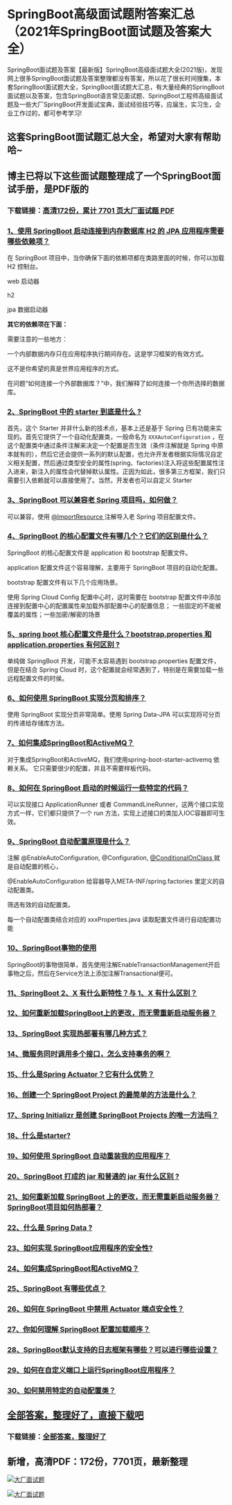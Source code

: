 # SpringBoot高级面试题附答案汇总（2021年SpringBoot面试题及答案大全）

SpringBoot面试题及答案【最新版】SpringBoot高级面试题大全(2021版)，发现网上很多SpringBoot面试题及答案整理都没有答案，所以花了很长时间搜集，本套SpringBoot面试题大全，SpringBoot面试题大汇总，有大量经典的SpringBoot面试题以及答案，包含SpringBoot语言常见面试题、SpringBoot工程师高级面试题及一些大厂SpringBoot开发面试宝典，面试经验技巧等，应届生，实习生，企业工作过的，都可参考学习!

## 这套SpringBoot面试题汇总大全，希望对大家有帮助哈~ 

## 博主已将以下这些面试题整理成了一个SpringBoot面试手册，是PDF版的

### 下载链接：[高清172份，累计 7701 页大厂面试题  PDF](https://github.com/javatechnorth/javanorth-itbooks/blob/master/docs/index.md)


### [1、使用 SpringBoot 启动连接到内存数据库 H2 的 JPA 应用程序需要哪些依赖项？](https://gitee.com/souyunku/NewDevBooks/blob/master/docs/SpringBoot/SpringBoot高级面试题附答案汇总（2021年SpringBoot面试题及答案大全）.md#1使用-springboot-启动连接到内存数据库-h2-的-jpa-应用程序需要哪些依赖项)  


在 SpringBoot 项目中，当你确保下面的依赖项都在类路里面的时候，你可以加载 H2 控制台。

web 启动器

h2

jpa 数据启动器

**其它的依赖项在下面：**

需要注意的一些地方：

一个内部数据内存只在应用程序执行期间存在。这是学习框架的有效方式。

这不是你希望的真是世界应用程序的方式。

在问题“如何连接一个外部数据库？”中，我们解释了如何连接一个你所选择的数据库。


### [2、SpringBoot 中的 starter 到底是什么 ?](https://gitee.com/souyunku/NewDevBooks/blob/master/docs/SpringBoot/SpringBoot高级面试题附答案汇总（2021年SpringBoot面试题及答案大全）.md#2springboot-中的-starter-到底是什么-)  


首先，这个 Starter 并非什么新的技术点，基本上还是基于 Spring 已有功能来实现的。首先它提供了一个自动化配置类，一般命名为 `XXXAutoConfiguration` ，在这个配置类中通过条件注解来决定一个配置是否生效（条件注解就是 Spring 中原本就有的），然后它还会提供一系列的默认配置，也允许开发者根据实际情况自定义相关配置，然后通过类型安全的属性(spring、factories)注入将这些配置属性注入进来，新注入的属性会代替掉默认属性。正因为如此，很多第三方框架，我们只需要引入依赖就可以直接使用了。当然，开发者也可以自定义 Starter


### [3、SpringBoot 可以兼容老 Spring 项目吗，如何做？](https://gitee.com/souyunku/NewDevBooks/blob/master/docs/SpringBoot/SpringBoot高级面试题附答案汇总（2021年SpringBoot面试题及答案大全）.md#3springboot-可以兼容老-spring-项目吗如何做)  


可以兼容，使用 [@ImportResource ](/ImportResource ) 注解导入老 Spring 项目配置文件。


### [4、SpringBoot 的核心配置文件有哪几个？它们的区别是什么？](https://gitee.com/souyunku/NewDevBooks/blob/master/docs/SpringBoot/SpringBoot高级面试题附答案汇总（2021年SpringBoot面试题及答案大全）.md#4springboot-的核心配置文件有哪几个它们的区别是什么)  


SpringBoot 的核心配置文件是 application 和 bootstrap 配置文件。

application 配置文件这个容易理解，主要用于 SpringBoot 项目的自动化配置。

bootstrap 配置文件有以下几个应用场景。

使用 Spring Cloud Config 配置中心时，这时需要在 bootstrap 配置文件中添加连接到配置中心的配置属性来加载外部配置中心的配置信息； 一些固定的不能被覆盖的属性；一些加密/解密的场景


### [5、spring boot 核心配置文件是什么？bootstrap.properties 和 application.properties 有何区别 ?](https://gitee.com/souyunku/NewDevBooks/blob/master/docs/SpringBoot/SpringBoot高级面试题附答案汇总（2021年SpringBoot面试题及答案大全）.md#5spring-boot-核心配置文件是什么bootstrapproperties-和-applicationproperties-有何区别-)  


单纯做 SpringBoot 开发，可能不太容易遇到 bootstrap.properties 配置文件，但是在结合 Spring Cloud 时，这个配置就会经常遇到了，特别是在需要加载一些远程配置文件的时侯。


### [6、如何使用 SpringBoot 实现分页和排序？](https://gitee.com/souyunku/NewDevBooks/blob/master/docs/SpringBoot/SpringBoot高级面试题附答案汇总（2021年SpringBoot面试题及答案大全）.md#6如何使用-springboot-实现分页和排序)  


使用 SpringBoot 实现分页非常简单。使用 Spring Data-JPA 可以实现将可分页的传递给存储库方法。


### [7、如何集成SpringBoot和ActiveMQ？](https://gitee.com/souyunku/NewDevBooks/blob/master/docs/SpringBoot/SpringBoot高级面试题附答案汇总（2021年SpringBoot面试题及答案大全）.md#7如何集成springboot和activemq)  


对于集成SpringBoot和ActiveMQ，我们使用spring-boot-starter-activemq 依赖关系。 它只需要很少的配置，并且不需要样板代码。


### [8、如何在 SpringBoot 启动的时候运行一些特定的代码？](https://gitee.com/souyunku/NewDevBooks/blob/master/docs/SpringBoot/SpringBoot高级面试题附答案汇总（2021年SpringBoot面试题及答案大全）.md#8如何在-springboot-启动的时候运行一些特定的代码)  


可以实现接口 ApplicationRunner 或者 CommandLineRunner，这两个接口实现方式一样，它们都只提供了一个 run 方法，实现上述接口的类加入IOC容器即可生效。


### [9、SpringBoot 自动配置原理是什么？](https://gitee.com/souyunku/NewDevBooks/blob/master/docs/SpringBoot/SpringBoot高级面试题附答案汇总（2021年SpringBoot面试题及答案大全）.md#9springboot-自动配置原理是什么)  


注解 @EnableAutoConfiguration, @Configuration, [@ConditionalOnClass ](/ConditionalOnClass ) 就是自动配置的核心，

@EnableAutoConfiguration 给容器导入META-INF/spring.factories 里定义的自动配置类。

筛选有效的自动配置类。

每一个自动配置类结合对应的 xxxProperties.java 读取配置文件进行自动配置功能


### [10、SpringBoot事物的使用](https://gitee.com/souyunku/NewDevBooks/blob/master/docs/SpringBoot/SpringBoot高级面试题附答案汇总（2021年SpringBoot面试题及答案大全）.md#10springboot事物的使用)  


SpringBoot的事物很简单，首先使用注解EnableTransactionManagement开启事物之后，然后在Service方法上添加注解Transactional便可。


### [11、SpringBoot 2、X 有什么新特性？与 1、X 有什么区别？](https://gitee.com/souyunku/NewDevBooks/blob/master/docs/SpringBoot/SpringBoot高级面试题附答案汇总（2021年SpringBoot面试题及答案大全）.md#11springboot-2x-有什么新特性与-1x-有什么区别)  

### [12、如何重新加载SpringBoot上的更改，而无需重新启动服务器？](https://gitee.com/souyunku/NewDevBooks/blob/master/docs/SpringBoot/SpringBoot高级面试题附答案汇总（2021年SpringBoot面试题及答案大全）.md#12如何重新加载springboot上的更改而无需重新启动服务器)  

### [13、SpringBoot 实现热部署有哪几种方式？](https://gitee.com/souyunku/NewDevBooks/blob/master/docs/SpringBoot/SpringBoot高级面试题附答案汇总（2021年SpringBoot面试题及答案大全）.md#13springboot-实现热部署有哪几种方式)  

### [14、微服务同时调用多个接口，怎么支持事务的啊？](https://gitee.com/souyunku/NewDevBooks/blob/master/docs/SpringBoot/SpringBoot高级面试题附答案汇总（2021年SpringBoot面试题及答案大全）.md#14微服务同时调用多个接口怎么支持事务的啊)  

### [15、什么是Spring Actuator？它有什么优势？](https://gitee.com/souyunku/NewDevBooks/blob/master/docs/SpringBoot/SpringBoot高级面试题附答案汇总（2021年SpringBoot面试题及答案大全）.md#15什么是spring-actuator它有什么优势)  

### [16、创建一个 SpringBoot Project 的最简单的方法是什么？](https://gitee.com/souyunku/NewDevBooks/blob/master/docs/SpringBoot/SpringBoot高级面试题附答案汇总（2021年SpringBoot面试题及答案大全）.md#16创建一个-springboot-project-的最简单的方法是什么)  

### [17、Spring Initializr 是创建 SpringBoot Projects 的唯一方法吗？](https://gitee.com/souyunku/NewDevBooks/blob/master/docs/SpringBoot/SpringBoot高级面试题附答案汇总（2021年SpringBoot面试题及答案大全）.md#17spring-initializr-是创建-springboot-projects-的唯一方法吗)  

### [18、什么是starter?](https://gitee.com/souyunku/NewDevBooks/blob/master/docs/SpringBoot/SpringBoot高级面试题附答案汇总（2021年SpringBoot面试题及答案大全）.md#18什么是starter)  

### [19、如何使用 SpringBoot 自动重装我的应用程序？](https://gitee.com/souyunku/NewDevBooks/blob/master/docs/SpringBoot/SpringBoot高级面试题附答案汇总（2021年SpringBoot面试题及答案大全）.md#19如何使用-springboot-自动重装我的应用程序)  

### [20、SpringBoot 打成的 jar 和普通的 jar 有什么区别 ?](https://gitee.com/souyunku/NewDevBooks/blob/master/docs/SpringBoot/SpringBoot高级面试题附答案汇总（2021年SpringBoot面试题及答案大全）.md#20springboot-打成的-jar-和普通的-jar-有什么区别-)  

### [21、如何重新加载 SpringBoot 上的更改，而无需重新启动服务器？SpringBoot项目如何热部署？](https://gitee.com/souyunku/NewDevBooks/blob/master/docs/SpringBoot/SpringBoot高级面试题附答案汇总（2021年SpringBoot面试题及答案大全）.md#21如何重新加载-springboot-上的更改而无需重新启动服务器springboot项目如何热部署)  

### [22、什么是 Spring Data ?](https://gitee.com/souyunku/NewDevBooks/blob/master/docs/SpringBoot/SpringBoot高级面试题附答案汇总（2021年SpringBoot面试题及答案大全）.md#22什么是-spring-data-)  

### [23、如何实现 SpringBoot应用程序的安全性?](https://gitee.com/souyunku/NewDevBooks/blob/master/docs/SpringBoot/SpringBoot高级面试题附答案汇总（2021年SpringBoot面试题及答案大全）.md#23如何实现-springboot应用程序的安全性)  

### [24、如何集成SpringBoot和ActiveMQ？](https://gitee.com/souyunku/NewDevBooks/blob/master/docs/SpringBoot/SpringBoot高级面试题附答案汇总（2021年SpringBoot面试题及答案大全）.md#24如何集成springboot和activemq)  

### [25、SpringBoot 有哪些优点？](https://gitee.com/souyunku/NewDevBooks/blob/master/docs/SpringBoot/SpringBoot高级面试题附答案汇总（2021年SpringBoot面试题及答案大全）.md#25springboot-有哪些优点)  

### [26、如何在 SpringBoot 中禁用 Actuator 端点安全性？](https://gitee.com/souyunku/NewDevBooks/blob/master/docs/SpringBoot/SpringBoot高级面试题附答案汇总（2021年SpringBoot面试题及答案大全）.md#26如何在-springboot-中禁用-actuator-端点安全性)  

### [27、你如何理解 SpringBoot 配置加载顺序？](https://gitee.com/souyunku/NewDevBooks/blob/master/docs/SpringBoot/SpringBoot高级面试题附答案汇总（2021年SpringBoot面试题及答案大全）.md#27你如何理解-springboot-配置加载顺序)  

### [28、SpringBoot默认支持的日志框架有哪些？可以进行哪些设置？](https://gitee.com/souyunku/NewDevBooks/blob/master/docs/SpringBoot/SpringBoot高级面试题附答案汇总（2021年SpringBoot面试题及答案大全）.md#28springboot默认支持的日志框架有哪些可以进行哪些设置)  

### [29、如何在自定义端口上运行SpringBoot应用程序？](https://gitee.com/souyunku/NewDevBooks/blob/master/docs/SpringBoot/SpringBoot高级面试题附答案汇总（2021年SpringBoot面试题及答案大全）.md#29如何在自定义端口上运行springboot应用程序)  

### [30、如何禁用特定的自动配置类？](https://gitee.com/souyunku/NewDevBooks/blob/master/docs/SpringBoot/SpringBoot高级面试题附答案汇总（2021年SpringBoot面试题及答案大全）.md#30如何禁用特定的自动配置类)  





## [全部答案，整理好了，直接下载吧](https://gitee.com/souyunku/DevBooks/blob/master/docs/daan.md)

### 下载链接：[全部答案，整理好了](https://gitee.com/souyunku/NewDevBooks/blob/master/docs/daan.md)




## 新增，高清PDF：172份，7701页，最新整理

[![大厂面试题](https://www.souyunku.com/wp-content/uploads/weixin/mst.png "架构师专栏")](https://www.souyunku.com/wp-content/uploads/weixin/githup-weixin.png "架构师专栏")

[![大厂面试题](https://www.souyunku.com/wp-content/uploads/weixin/githup-weixin.png "架构师专栏")](https://www.souyunku.com/wp-content/uploads/weixin/githup-weixin.png "架构师专栏")
